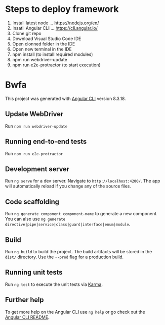 # Steps to deploy framework
1. Install latest node ... https://nodejs.org/en/
2. Insatll Angular CLI ... https://cli.angular.io/
3. Clone git repo
4. Download Visual Studio Code IDE
5. Open clonned folder in the IDE
6. Open new terminal in the IDE
7. npm install (to install required modules)
8. npm run webdriver-update
9. npm run e2e-protractor (to start execution)

# Bwfa

This project was generated with [Angular CLI](https://github.com/angular/angular-cli) version 8.3.18.

## Update WebDriver

Run `npm run webdriver-update`

## Running end-to-end tests

Run `npm run e2e-protractor`

## Development server

Run `ng serve` for a dev server. Navigate to `http://localhost:4200/`. The app will automatically reload if you change any of the source files.

## Code scaffolding

Run `ng generate component component-name` to generate a new component. You can also use `ng generate directive|pipe|service|class|guard|interface|enum|module`.

## Build

Run `ng build` to build the project. The build artifacts will be stored in the `dist/` directory. Use the `--prod` flag for a production build.

## Running unit tests

Run `ng test` to execute the unit tests via [Karma](https://karma-runner.github.io).

## Further help

To get more help on the Angular CLI use `ng help` or go check out the [Angular CLI README](https://github.com/angular/angular-cli/blob/master/README.md).
